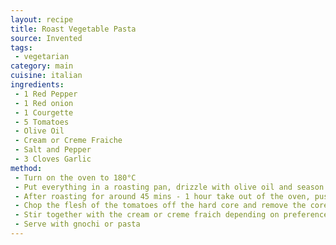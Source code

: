 ```yaml
---
layout: recipe
title: Roast Vegetable Pasta
source: Invented
tags:
 - vegetarian
category: main
cuisine: italian
ingredients:
 - 1 Red Pepper
 - 1 Red onion
 - 1 Courgette
 - 5 Tomatoes
 - Olive Oil
 - Cream or Creme Fraiche
 - Salt and Pepper
 - 3 Cloves Garlic
method:
 - Turn on the oven to 180°C
 - Put everything in a roasting pan, drizzle with olive oil and season then put in the oven
 - After roasting for around 45 mins - 1 hour take out of the oven, push the veg away from one edge of the roasting tin, add a dessert spoon of olive oil into the space you just created and then crush the garlic into the oil. Put back in the oven for 10 minutes, checking to make sure the garlic doesn't burn (it should go brown though, stir it occasionally)
 - Chop the flesh of the tomatoes off the hard core and remove the core of each tomato
 - Stir together with the cream or creme fraich depending on preference and mix in the roast garlic
 - Serve with gnochi or pasta
---
```

